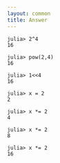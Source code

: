 ```yaml
---
layout: common
title: Answer
---
```

    julia> 2^4
    16

    julia> pow(2,4)
    16

    julia> 1<<4
    16

    julia> x = 2
    2

    julia> x *= 2
    4

    julia> x *= 2
    8

    julia> x *= 2
    16
